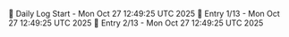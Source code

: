 📅 Daily Log Start - Mon Oct 27 12:49:25 UTC 2025
📌 Entry 1/13 - Mon Oct 27 12:49:25 UTC 2025
📌 Entry 2/13 - Mon Oct 27 12:49:25 UTC 2025
